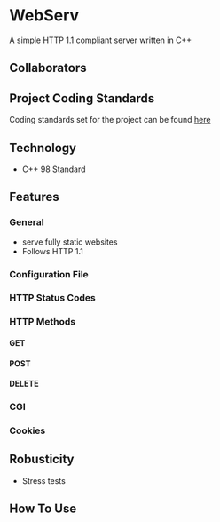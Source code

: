 # WebServ

A simple HTTP 1.1 compliant server written in C++

## Collaborators

## Project Coding Standards

Coding standards set for the project can be found [here](project_standards/standards.md)

## Technology

- C++ 98 Standard

## Features

### General

- serve fully static websites
- Follows HTTP 1.1

### Configuration File

### HTTP Status Codes

### HTTP Methods

#### GET

#### POST

#### DELETE

### CGI

### Cookies

## Robusticity

- Stress tests

## How To Use